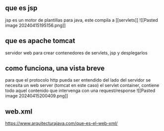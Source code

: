 ## que es jsp
jsp es un motor de plantillas para java, este compila a [[servlets]]
![[Pasted image 20240415195156.png]]

## que es apache tomcat
servidor web para crear contenedores de servlets, jsp y desplegarlos

## como funciona, una vista breve

para que el protocolo http pueda ser entendido del lado del servidor se necesita un web server (tomcat en este caso) el servlet container, contiene todo aquel contenido que intervenga con una  request/response
![[Pasted image 20240415200409.png]]

## web.xml
https://www.arquitecturajava.com/que-es-el-web-xml/
